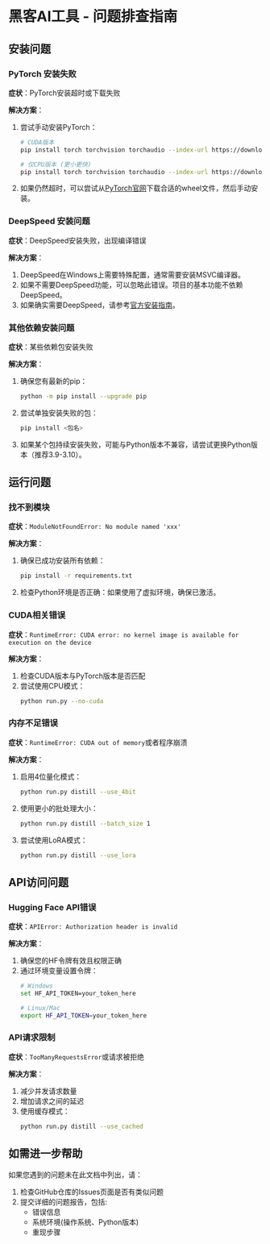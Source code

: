 # 黑客AI工具 - 问题排查指南

## 安装问题

### PyTorch 安装失败

**症状**：PyTorch安装超时或下载失败

**解决方案**：
1. 尝试手动安装PyTorch：
   ```bash
   # CUDA版本
   pip install torch torchvision torchaudio --index-url https://download.pytorch.org/whl/cu118
   
   # 仅CPU版本 (更小更快)
   pip install torch torchvision torchaudio --index-url https://download.pytorch.org/whl/cpu
   ```
   
2. 如果仍然超时，可以尝试从[PyTorch官网](https://pytorch.org/get-started/locally/)下载合适的wheel文件，然后手动安装。

### DeepSpeed 安装问题

**症状**：DeepSpeed安装失败，出现编译错误

**解决方案**：
1. DeepSpeed在Windows上需要特殊配置，通常需要安装MSVC编译器。
2. 如果不需要DeepSpeed功能，可以忽略此错误。项目的基本功能不依赖DeepSpeed。
3. 如果确实需要DeepSpeed，请参考[官方安装指南](https://www.deepspeed.ai/tutorials/advanced-install/)。

### 其他依赖安装问题

**症状**：某些依赖包安装失败

**解决方案**：
1. 确保您有最新的pip：
   ```bash
   python -m pip install --upgrade pip
   ```
2. 尝试单独安装失败的包：
   ```bash
   pip install <包名>
   ```
3. 如果某个包持续安装失败，可能与Python版本不兼容，请尝试更换Python版本（推荐3.9-3.10）。

## 运行问题

### 找不到模块

**症状**：`ModuleNotFoundError: No module named 'xxx'`

**解决方案**：
1. 确保已成功安装所有依赖：
   ```bash
   pip install -r requirements.txt
   ```
2. 检查Python环境是否正确：如果使用了虚拟环境，确保已激活。

### CUDA相关错误

**症状**：`RuntimeError: CUDA error: no kernel image is available for execution on the device`

**解决方案**：
1. 检查CUDA版本与PyTorch版本是否匹配
2. 尝试使用CPU模式：
   ```bash
   python run.py --no-cuda
   ```

### 内存不足错误

**症状**：`RuntimeError: CUDA out of memory`或者程序崩溃

**解决方案**：
1. 启用4位量化模式：
   ```bash
   python run.py distill --use_4bit
   ```
2. 使用更小的批处理大小：
   ```bash
   python run.py distill --batch_size 1
   ```
3. 尝试使用LoRA模式：
   ```bash
   python run.py distill --use_lora
   ```

## API访问问题

### Hugging Face API错误

**症状**：`APIError: Authorization header is invalid`

**解决方案**：
1. 确保您的HF令牌有效且权限正确
2. 通过环境变量设置令牌：
   ```bash
   # Windows
   set HF_API_TOKEN=your_token_here
   
   # Linux/Mac
   export HF_API_TOKEN=your_token_here
   ```

### API请求限制

**症状**：`TooManyRequestsError`或请求被拒绝

**解决方案**：
1. 减少并发请求数量
2. 增加请求之间的延迟
3. 使用缓存模式：
   ```bash
   python run.py distill --use_cached
   ```

## 如需进一步帮助

如果您遇到的问题未在此文档中列出，请：

1. 检查GitHub仓库的Issues页面是否有类似问题
2. 提交详细的问题报告，包括:
   - 错误信息
   - 系统环境(操作系统、Python版本)
   - 重现步骤 